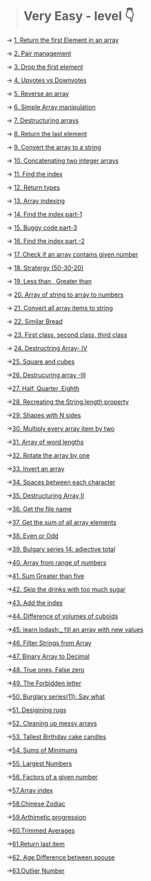 > # Very Easy - level 👇

-> [1. Return the first Element in an array](./1.Return%20the%20first%20Element%20in%20an%20array.js)

-> [2. Pair management](./2.Pair%20management.js)

-> [3. Drop the first element](./3.Learn%20Lodash_.drop%2C%20Drop%20the%20First%20Elements%20of%20an%20Array.js)

-> [4. Upvotes vs Downvotes](./4.%20Upvotes%20vs%20Downvotes.js)

-> [5. Reverse an array](./5.%20Reverse%20an%20Array.js)

-> [6. Simple Array manipulation](./6.%20Simple%20Array%20Manipulation.js)

-> [7. Destructuring arrays](./7.Destructuring%20Arrays%201.js)

-> [8. Return the last element](./8.%20Return%20the%20last%20element%20in%20an%20array.js)

-> [9. Convert the array to a string](./9.%20Convert%20an%20array%20to%20a%20string.js)

-> [10. Concatenating two integer arrays](./10.%20Concatenating%20Two%20integer%20arrays.js)

-> [11. Find the index](./11.%20find%20the%20index.js)

-> [12. Return types](./12.%20Return%20Types.js)

-> [13. Array indexing](./13.%20Array%20Indexing.js)

-> [14. Find the index part-1](./14.%20Find%20the%20index(part%201).js)

-> [15. Buggy code part-3](./15.%20Buggy%20code(part%203).js)

-> [16. Find the index part -2](./16.%20Find%20the%20index%20(part%20%232).js)

-> [17. Check if an array contains given number](./17.%20Check%20if%20an%20array%20contains%20a%20given%20number.js)

-> [18. Stratergy (50-30-20)](./18.%20Strategy(50-30-20).js)

-> [19. Less than , Greater than](./19.Less%20than%2C%20Greater%20than.js)

-> [20. Array of  string to array to numbers](./20.Array%20of%20string%20to%20array%20to%20numbers.js)

-> [21. Convert all array items to string ](./21.Convert%20all%20array%20items%20to%20string.js)

-> [22. Similar Bread](./22.%20Similar%20Bread.js)

-> [23. First class, second class, third class](./23.First%20Class%2C%20Second%20class%2C%20and%20third%20class%20levers%20.js)

-> [24. Destructring Array- IV](./24.%20Destructuring%20arrays(iv)%20.js)


->[25. Square and cubes ](25.%20Squares%20and%20cubes.js)

->[26. Destrucuring array -III ](./26.%20Destructuring%20array%20III%20.js)

->[27. Half, Quarter, Eighth ](./27.Half%2C%20Quarter%20and%20Eighth.js)


->[28. Recreating the String.length property](./28.%20Recreating%20the%20String.length%20property.js)

->[29. Shapes with N sides](./29.Shapes%20with%20N%20sides.js)


->[30. Multiply every array item by two ](./30.%20Multiply%20every%20array%20item%20by%20two.js)

->[31. Array of word lengths](./31.%20Array%20of%20word%20Lengths.js)

->[32. Rotate the array by one](./32.%20Rotate%20the%20array%20by%20one.js)

->[33. Invert an array](./33.%20Invert%20an%20array.js)

->[34. Spaces between each character ](./34.%20Spaces%20between%20each%20Character.js)


->[35. Destructuring Array II ](./36.%20Destructuring%20Arrays%20II%20.js)

->[36. Get the file name ](./35.%20Get%20the%20file%20name.js)


->[37. Get the sum of all array elements](./37.%20Get%20the%20sum%20of%20all%20array%20elements.js)

->[38. Even or Odd](./39.Even%20or%20add.js)

->[39. Bulgary series 14: adjective total ](./38.%20Burglary%20series(14)%20adjectives%20total.js)


->[40. Array from range of numbers ](./40.%20Array%20from%20a%20range%20of%20numbers.js)

->[41. Sum Greater than five](./41.%20Sum%20Greater%20than%20five.js)

->[42. Skip the drinks with too much sugar](42.%20Skip%20the%20drinks%20with%20too%20much%20sugar.js)

->[43. Add the index](./43.%20Add%20the%20index.js)

->[44. Difference of volumes of cuboids](./41.%20Difference%20of%20volumesof%20cuboids.js)

->[45. learn lodash:_ fill an array with new values](./45.%20Learn%20lodash_%20fill%20an%20array%20with%20new%20values.js)

->[46. Filter Strings from Array ](./46.%20Filter%20Strings%20from%20Array.js)


->[47. Binary Array to Decimal](./47.%20Binary%20Array%20to%20Decimal.js)


->[48. True ones, False zero](./48.%20True%20ones%2CFalse%20Zeros.js)

->[49. The Forbidden letter](./49.%20The%20Forbidden%20letter.js)

->[50. Burglary series(11): Say what](./50.%20Burglary%20series(11)%20Say%20what.js)

->[51. Desigining  rugs](./51.%20Designing%20Rugs.js)

->[52. Cleaning up messy arrays ](./52.Cleaning%20up%20messy%20arrays.js)

->[53. Tallest Birthday cake candles ](./53.%20Tallest%20Birthday%20Cake%20Candles.js)

->[54. Sums of Minimums](./54.%20Sum%20of%20Minimums.js)

->[55. Largest Numbers](./55.%20Largest%20Numbers.js)

->[56. Factors of a given number](./56.%20Factors%20of%20a%20given%20Number.js)

->[57.Array index](./57.%20Array%20Index.js)

->[58.Chinese Zodiac](./58.%20Chinese%20Zodiac.js)

->[59.Arthimetic progression](./59.%20Arthimetic%20progression.js)

->[60.Trimmed Averages](./60.%20Trimmed%20Averages.js)

->[61.Return last item](./61.%20Return%20Last%20item.js)

->[62. Age Difference between spouse](./62.%20Age%20Difference%20Between%20Spouses.js)

->[63.Outlier Number](./63.Outlier%20Number.js)